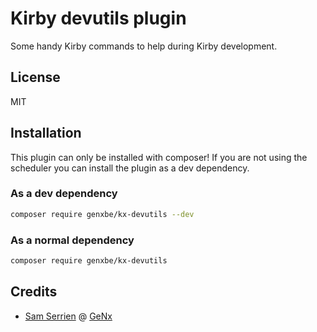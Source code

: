 # Kirby devutils plugin

Some handy Kirby commands to help during Kirby development.

## License

MIT

## Installation

This plugin can only be installed with composer!
If you are not using the scheduler you can install the plugin as a dev dependency.

### As a dev dependency

```bash
composer require genxbe/kx-devutils --dev
```

### As a normal dependency

```bash
composer require genxbe/kx-devutils
```

## Credits

- [Sam Serrien](https://sam.serrien.be) @ [GeNx](https://genx.be)
